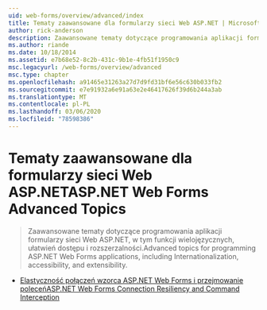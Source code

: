```yaml
---
uid: web-forms/overview/advanced/index
title: Tematy zaawansowane dla formularzy sieci Web ASP.NET | Microsoft Docs
author: rick-anderson
description: Zaawansowane tematy dotyczące programowania aplikacji formularzy sieci Web ASP.NET, w tym funkcji wielojęzycznych, ułatwień dostępu i rozszerzalności.
ms.author: riande
ms.date: 10/18/2014
ms.assetid: e7b68e52-8c2b-431c-9b1e-4fb51f1950c9
msc.legacyurl: /web-forms/overview/advanced
msc.type: chapter
ms.openlocfilehash: a91465e31263a27d7d9fd31bf6e56c630b033fb2
ms.sourcegitcommit: e7e91932a6e91a63e2e46417626f39d6b244a3ab
ms.translationtype: MT
ms.contentlocale: pl-PL
ms.lasthandoff: 03/06/2020
ms.locfileid: "78598386"
---
```

# <a name="aspnet-web-forms-advanced-topics"></a><span data-ttu-id="97112-103">Tematy zaawansowane dla formularzy sieci Web ASP.NET</span><span class="sxs-lookup"><span data-stu-id="97112-103">ASP.NET Web Forms Advanced Topics</span></span>

> <span data-ttu-id="97112-104">Zaawansowane tematy dotyczące programowania aplikacji formularzy sieci Web ASP.NET, w tym funkcji wielojęzycznych, ułatwień dostępu i rozszerzalności.</span><span class="sxs-lookup"><span data-stu-id="97112-104">Advanced topics for programming ASP.NET Web Forms applications, including Internationalization, accessibility, and extensibility.</span></span>

- [<span data-ttu-id="97112-105">Elastyczność połączeń wzorca ASP.NET Web Forms i przejmowanie poleceń</span><span class="sxs-lookup"><span data-stu-id="97112-105">ASP.NET Web Forms Connection Resiliency and Command Interception</span></span>](aspnet-web-forms-connection-resiliency-and-command-interception.md)
